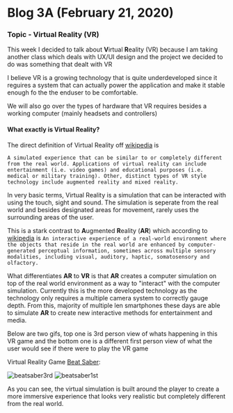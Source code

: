 # Blog 3A (February 21, 2020)

### Topic - Virtual Reality (VR)

This week I decided to talk about **V**irtual **R**eality (VR) because I am taking another class which deals with UX/UI design and the project we decided to do was something that dealt with VR

I believe VR is a growing technology that is quite underdeveloped since it reguires a system that can actually power the application and make it stable enough fo the the enduser to be comfortable.

We will also go over the types of hardware that VR requires besides a working computer (mainly headsets and controllers)

#### What exactly is Virtual Reality?

The direct definition of Virtual Reality off [wikipedia](https://en.wikipedia.org/wiki/Virtual_reality) is 
```
A simulated experience that can be similar to or completely different from the real world. Applications of virtual reality can include entertainment (i.e. video games) and educational purposes (i.e. medical or military training). Other, distinct types of VR style technology include augmented reality and mixed reality.
```

In very basic terms, Virtual Reality is a simulation that can be interacted with using the touch, sight and sound. The simulation is seperate from the real world and besides designated areas for movement, rarely uses the surrounding areas of the user.

This is a stark contrast to **A**ugmented **R**eality (**AR**) which according to [wikipedia](https://en.wikipedia.org/wiki/Augmented_reality) is 
```An interactive experience of a real-world environment where the objects that reside in the real world are enhanced by computer-generated perceptual information, sometimes across multiple sensory modalities, including visual, auditory, haptic, somatosensory and olfactory.```

What differentiates **AR** to **VR** is that **AR** creates a computer simulation on top of the real world environment as a way to "interact" with the computer simulation. Currently this is the more developed technology as the technology only requires a multiple camera system to correctly gauge depth.  From this, majority of multiple len smartphones these days are able to simulate **AR** to create new interactive methods for entertainment and media.

Below are two gifs, top one is 3rd person view of whats happening in this VR game and the bottom one is a different first person view of what the user would see if there were to play the VR game

Virtual Reality Game [Beat Saber](https://beatsaber.com/):

![beatsaber3rd](https://media2.giphy.com/media/kyidAOFQzKSlDNwRkb/giphy.gif) ![beatsaber1st](https://media3.giphy.com/media/JRgLEZCsivjHoRWpb2/giphy.gif)

As you can see, the virtual simulation is built around the player to create a more immersive experience that looks very realistic but completely different from the real world. 